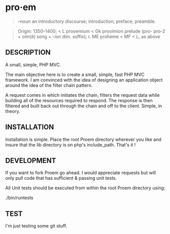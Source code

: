# pro·em

> –noun
> an introductory discourse; introduction; preface; preamble.

> Origin:
> 1350–1400; < L prooemium < Gk prooímion prelude (pro- pro-2 + oím(ē) song + -ion dim. suffix);
> r. ME proheme < MF < L, as above

## DESCRIPTION

A small, simple, PHP MVC.

The main objective here is to create a small, simple, fast PHP MVC framework. I am convinced
with the idea of designing an application object around the idea of the filter chain pattern.

A request comes in which initiates the chain, filters the request data while building all of
the resources required to respond. The response is then filtered and built back out through
the chain and off to the client. Simple, in theory.

## INSTALLATION

Installation is simple. Place the root Proem directory wherever you like and insure that the
lib directory is on php's include_path. That's it !

## DEVELOPMENT

If you want to fork Proem go ahead. I would appreciate requests but will only pull code that
has sufficient & passing unit tests.

All Unit tests should be executed from within the root Proem directory using:

./bin/runtests

## TEST

I'm just testing some git stuff.

